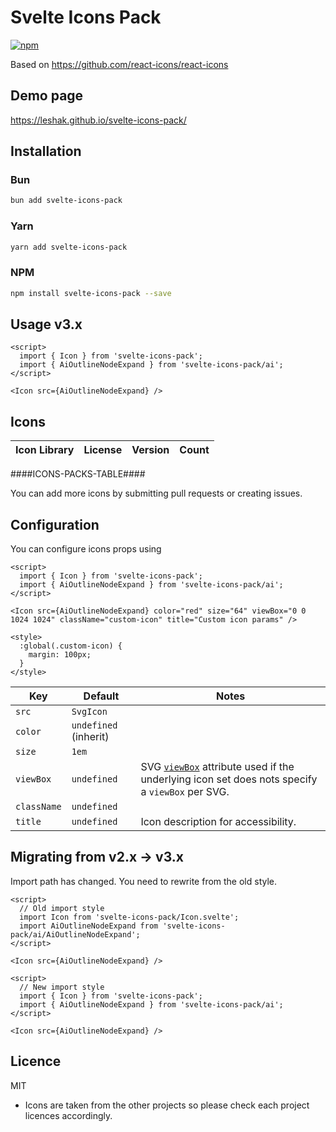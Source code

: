 # Svelte Icons Pack

[![npm][npm-image]][npm-url]

[npm-image]: https://img.shields.io/npm/v/svelte-icons-pack.svg?style=flat-square
[npm-url]: https://www.npmjs.com/package/svelte-icons-pack


Based on https://github.com/react-icons/react-icons

## Demo page
https://leshak.github.io/svelte-icons-pack/

## Installation

### Bun

```bash
bun add svelte-icons-pack
```

### Yarn

```bash
yarn add svelte-icons-pack
```

### NPM

```bash
npm install svelte-icons-pack --save
```

## Usage v3.x

```svelte
<script>
  import { Icon } from 'svelte-icons-pack';
  import { AiOutlineNodeExpand } from 'svelte-icons-pack/ai';
</script>

<Icon src={AiOutlineNodeExpand} />
```

## Icons


| Icon Library                                                       | License                                    | Version | Count |
| ------------------------------------------------------------------ | ------------------------------------------ | ------- | ----- |
####ICONS-PACKS-TABLE####


You can add more icons by submitting pull requests or creating issues.

## Configuration

You can configure icons props using

```svelte
<script>
  import { Icon } from 'svelte-icons-pack';
  import { AiOutlineNodeExpand } from 'svelte-icons-pack/ai';
</script>

<Icon src={AiOutlineNodeExpand} color="red" size="64" viewBox="0 0 1024 1024" className="custom-icon" title="Custom icon params" />

<style>
  :global(.custom-icon) {
    margin: 100px;
  }
</style>
```

| Key         | Default               | Notes                              |
| ----------- | --------------------- | ---------------------------------- |
| `src`       | `SvgIcon`             |                                    |
| `color`     | `undefined` (inherit) |                                    |
| `size`      | `1em`                 |                                    |
| `viewBox`   | `undefined`           | SVG [`viewBox`](https://developer.mozilla.org/en-US/docs/Web/SVG/Attribute/viewBox) attribute used if the underlying icon set does nots specify a `viewBox` per SVG. |
| `className` | `undefined`           |                                    |
| `title`     | `undefined`           | Icon description for accessibility. |



## Migrating from v2.x -> v3.x

Import path has changed. You need to rewrite from the old style.

```svelte
<script>
  // Old import style
  import Icon from 'svelte-icons-pack/Icon.svelte';
  import AiOutlineNodeExpand from 'svelte-icons-pack/ai/AiOutlineNodeExpand';
</script>

<Icon src={AiOutlineNodeExpand} />
```

```svelte
<script>
  // New import style
  import { Icon } from 'svelte-icons-pack';
  import { AiOutlineNodeExpand } from 'svelte-icons-pack/ai';
</script>

<Icon src={AiOutlineNodeExpand} />
```



## Licence

MIT

- Icons are taken from the other projects so please check each project licences accordingly.

